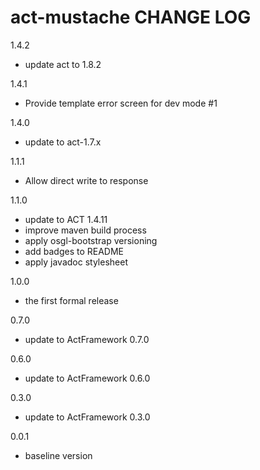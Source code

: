 # act-mustache CHANGE LOG

1.4.2
* update act to 1.8.2

1.4.1
* Provide template error screen for dev mode #1

1.4.0
* update to act-1.7.x

1.1.1
* Allow direct write to response

1.1.0
* update to ACT 1.4.11
* improve maven build process
* apply osgl-bootstrap versioning
* add badges to README
* apply javadoc stylesheet

1.0.0
- the first formal release

0.7.0
  - update to ActFramework 0.7.0

0.6.0
  - update to ActFramework 0.6.0

0.3.0
  - update to ActFramework 0.3.0

0.0.1
  - baseline version
